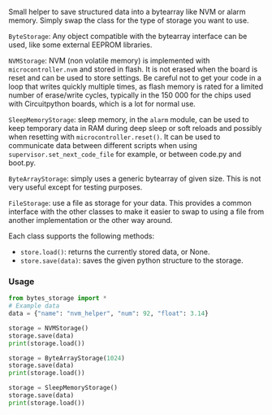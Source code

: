 Small helper to save structured data into a bytearray like NVM or alarm memory.
Simply swap the class for the type of storage you want to use.

`ByteStorage`: Any object compatible with the bytearray interface can be used, like some external EEPROM libraries.

`NVMStorage`: NVM (non volatile memory) is implemented with `microcontroller.nvm` and stored in flash. It is not erased when the board is reset and can be used to store settings. Be careful not to get your code in a loop that writes quickly multiple times, as flash memory is rated for a limited number of erase/write cycles, typically in the 150 000 for the chips used with Circuitpython boards, which is a lot for normal use.

`SleepMemoryStorage`: sleep memory, in the `alarm` module, can be used to keep temporary data in RAM during deep sleep or soft reloads and possibly when resetting with `microcontroller.reset()`. It can be used to communicate data between different scripts when using `supervisor.set_next_code_file` for example, or between code.py and boot.py.

`ByteArrayStorage`: simply uses a generic bytearray of given size. This is not very useful except for testing purposes.

`FileStorage`: use a file as storage for your data. This provides a common interface with the other classes to make it easier to swap to using a file from another implementation or the other way around.

Each class supports the following methods:
- `store.load()`: returns the currently stored data, or None.
- `store.save(data)`: saves the given python structure to the storage.

### Usage

```py
from bytes_storage import *
# Example data
data = {"name": "nvm_helper", "num": 92, "float": 3.14}

storage = NVMStorage()
storage.save(data)
print(storage.load())
```

```py
storage = ByteArrayStorage(1024)
storage.save(data)
print(storage.load())
```

```py
storage = SleepMemoryStorage()
storage.save(data)
print(storage.load())
```
